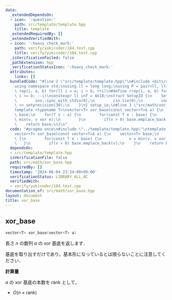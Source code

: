 ```yaml
---
data:
  _extendedDependsOn:
  - icon: ':question:'
    path: src/template/template.hpp
    title: template
  _extendedRequiredBy: []
  _extendedVerifiedWith:
  - icon: ':heavy_check_mark:'
    path: verify/yukicoder/184.test.cpp
    title: verify/yukicoder/184.test.cpp
  _isVerificationFailed: false
  _pathExtension: hpp
  _verificationStatusIcon: ':heavy_check_mark:'
  attributes:
    links: []
  bundledCode: "#line 2 \"src/template/template.hpp\"\n#include <bits/stdc++.h>\n\
    using namespace std;\nusing ll = long long;\nusing P = pair<ll, ll>;\n#define\
    \ rep(i, a, b) for(ll i = a; i < b; ++i)\n#define rrep(i, a, b) for(ll i = a;\
    \ i >= b; --i)\nconstexpr ll inf = 4e18;\nstruct SetupIO {\n    SetupIO() {\n\
    \        ios::sync_with_stdio(0);\n        cin.tie(0);\n        cout << fixed\
    \ << setprecision(30);\n    }\n} setup_io;\n#line 3 \"src/math/xor_base.hpp\"\n\
    template <typename T>\nvector<T> xor_base(const vector<T>& a) {\n    vector<T>\
    \ base;\n    for(T v : a) {\n        for(const T e : base) {\n            v =\
    \ min(v, v xor e);\n        }\n        if(v > 0) base.emplace_back(v);\n    }\n\
    \    return base;\n}\n"
  code: "#pragma once\n#include \"../template/template.hpp\"\ntemplate <typename T>\n\
    vector<T> xor_base(const vector<T>& a) {\n    vector<T> base;\n    for(T v : a)\
    \ {\n        for(const T e : base) {\n            v = min(v, v xor e);\n     \
    \   }\n        if(v > 0) base.emplace_back(v);\n    }\n    return base;\n}"
  dependsOn:
  - src/template/template.hpp
  isVerificationFile: false
  path: src/math/xor_base.hpp
  requiredBy: []
  timestamp: '2024-06-04 23:34:08+09:00'
  verificationStatus: LIBRARY_ALL_AC
  verifiedWith:
  - verify/yukicoder/184.test.cpp
documentation_of: src/math/xor_base.hpp
layout: document
title: xor_base
---
```


## xor_base

```cpp
vector<T> xor_base(vector<T> a)
```

長さ $n$ の数列 $a$ の $\mathrm{xor}$ 基底を返します．

基底を取り出すだけであり，基本形になっているとは限らないことに注意してください．

**計算量**

$a$ の $\mathrm{xor}$ 基底の本数を $\mathrm{rank}$ として，

- $O(n \times \mathrm{rank})$